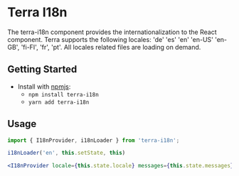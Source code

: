 # Terra I18n

The terra-i18n component provides the internationalization to the React component. Terra supports the following locales: 'de' 'es' 'en' 'en-US' 'en-GB', 'fi-FI', 'fr', 'pt'. All locales related files are loading on demand.

## Getting Started

- Install with [npmjs](https://www.npmjs.com):
  - `npm install terra-i18n`
  - `yarn add terra-i18n`

## Usage

```jsx
import { I18nProvider, i18nLoader } from 'terra-i18n';

i18nLoader('en', this.setState, this)

<I18nProvider locale={this.state.locale} messages={this.state.messages} />
```
